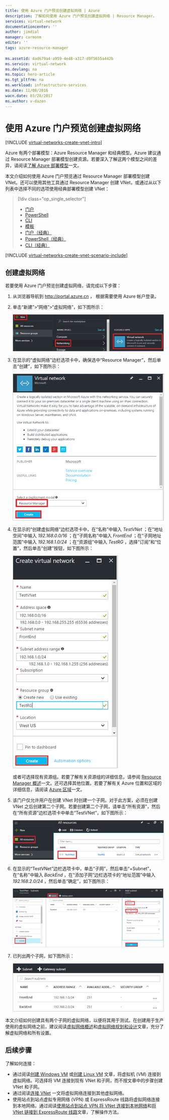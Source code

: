 ```yaml
---
title: 使用 Azure 门户预览创建虚拟网络 | Azure
description: 了解如何使用 Azure 门户预览创建虚拟网络 | Resource Manager。
services: virtual-network
documentationcenter: ''
author: jimdial
manager: carmonm
editor: ''
tags: azure-resource-manager

ms.assetid: 4ad679a4-a959-4e48-a317-d9f5655a442b
ms.service: virtual-network
ms.devlang: na
ms.topic: hero-article
ms.tgt_pltfrm: na
ms.workload: infrastructure-services
ms.date: 11/08/2016
wacn.date: 03/28/2017
ms.author: v-dazen
---
```


# 使用 Azure 门户预览创建虚拟网络

[!INCLUDE [virtual-networks-create-vnet-intro](../../includes/virtual-networks-create-vnet-intro-include.md)]

Azure 有两个部署模型：Azure Resource Manager 和经典模型。Azure 建议通过 Resource Manager 部署模型创建资源。若要深入了解这两个模型之间的差异，请阅读[了解 Azure 部署模型](../azure-resource-manager/resource-manager-deployment-model.md)一文。

本文介绍如何使用 Azure 门户预览通过 Resource Manager 部署模型创建 VNet。还可以使用其他工具通过 Resource Manager 创建 VNet，或通过从以下列表中选择不同的选项使用经典部署模型创建 VNet：
> [!div class="op_single_selector"]
>- [门户](./virtual-networks-create-vnet-arm-pportal.md)
>- [PowerShell](./virtual-networks-create-vnet-arm-ps.md)
>- [CLI](./virtual-networks-create-vnet-arm-cli.md)
>- [模板](./virtual-networks-create-vnet-arm-template-click.md)
>- [门户（经典）](./virtual-networks-create-vnet-classic-pportal.md)
>- [PowerShell（经典）](./virtual-networks-create-vnet-classic-netcfg-ps.md)
>- [CLI（经典）](./virtual-networks-create-vnet-classic-cli.md)

[!INCLUDE [virtual-networks-create-vnet-scenario-include](../../includes/virtual-networks-create-vnet-scenario-include.md)]

## 创建虚拟网络

若要使用 Azure 门户预览创建虚拟网络，请完成以下步骤：

1. 从浏览器导航到 http://portal.azure.cn ， 根据需要使用 Azure 帐户登录。
2. 单击“新建”>“网络”>“虚拟网络”，如下图所示：

    ![新建虚拟网络](./media/virtual-network-create-vnet-arm-pportal/1.png)  

3. 在显示的“虚拟网络”边栏选项卡中，确保选中“Resource Manager”，然后单击“创建”，如下图所示：

    ![虚拟网络](./media/virtual-network-create-vnet-arm-pportal/2.png)  

4. 在显示的“创建虚拟网络”边栏选项卡中，在“名称”中输入 *TestVNet* ；在“地址空间”中输入 *192.168.0.0/16* ；在“子网名称”中输入 *FrontEnd* ；在“子网地址范围”中输入 *192.168.1.0/24* ；在“资源组”中输入 *TestRG* ，选择“订阅”和“位置”，然后单击“创建”按钮，如下图所示：

    ![创建虚拟网络](./media/virtual-network-create-vnet-arm-pportal/3.png)  

    或者可选择现有资源组。若要了解有关资源组的详细信息，请参阅 [Resource Manager 概述](../azure-resource-manager/resource-group-overview.md#resource-groups)一文。还可选择其他位置。若要了解有关 Azure 位置和区域的详细信息，请阅读 [Azure 区域](https://azure.microsoft.com/regions)一文。

5. 该门户仅允许用户在创建 VNet 时创建一个子网。对于此方案，必须在创建 VNet 之后创建第二个子网。若要创建第二个子网，请单击“所有资源”，然后在“所有资源”边栏选项卡中单击“TestVNet”，如下图所示：

    ![创建的 VNet](./media/virtual-network-create-vnet-arm-pportal/4.png)  

6. 在显示的“TestVNet”边栏选项卡中，单击“子网”，然后单击“+Subnet”，在“名称”中输入 *BackEnd* ，在“添加子网”边栏选项卡的“地址范围”中输入 *192.168.2.0/24* ，然后单击“确定”，如下图所示：

    ![添加子网](./media/virtual-network-create-vnet-arm-pportal/5.png)  

7. 已列出两个子网，如下图所示：

    ![VNet 中的子网列表](./media/virtual-network-create-vnet-arm-pportal/6.png)  

本文介绍如何创建具有两个子网的虚拟网络，以便将其用于测试。在创建用于生产使用的虚拟网络之前，建议阅读[虚拟网络概述](./virtual-networks-overview.md)和[虚拟网络规划和设计](./virtual-network-vnet-plan-design-arm.md)文章，充分了解虚拟网络和所有设置。

## 后续步骤

了解如何连接：

- 通过阅读[创建 Windows VM](../virtual-machines/virtual-machines-windows-hero-tutorial.md) 或[创建 Linux VM](../virtual-machines/virtual-machines-linux-quick-create-portal.md) 文章，将虚拟机 (VM) 连接到虚拟网络。可选择将 VM 连接到现有 VNet 和子网，而不按文章中的步骤创建 VNet 和子网。
- 通过阅读[连接 VNet](../vpn-gateway/vpn-gateway-howto-vnet-vnet-resource-manager-portal.md) 一文将虚拟网络连接到其他虚拟网络。
- 使用站点到站点虚拟专用网络 (VPN) 或 ExpressRoute 线路将虚拟网络连接到本地网络。通过阅读[使用站点到站点 VPN 将 VNet 连接到本地网络](../vpn-gateway/vpn-gateway-howto-multi-site-to-site-resource-manager-portal.md)和[将 VNet 链接到 ExpressRoute 线路](../expressroute/expressroute-howto-linkvnet-portal-resource-manager.md)文章，了解操作方法。

<!---HONumber=Mooncake_1219_2016-->